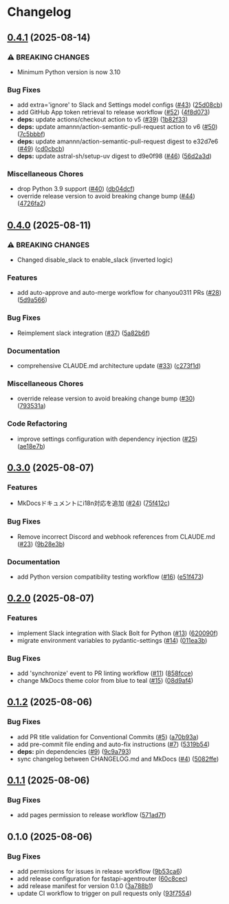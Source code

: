 # Changelog

## [0.4.1](https://github.com/chanyou0311/fastapi-agentrouter/compare/v0.4.0...v0.4.1) (2025-08-14)


### ⚠ BREAKING CHANGES

* Minimum Python version is now 3.10

### Bug Fixes

* add extra='ignore' to Slack and Settings model configs ([#43](https://github.com/chanyou0311/fastapi-agentrouter/issues/43)) ([25d08cb](https://github.com/chanyou0311/fastapi-agentrouter/commit/25d08cbe67980425961e568870b3f9e0c7011711))
* add GitHub App token retrieval to release workflow ([#52](https://github.com/chanyou0311/fastapi-agentrouter/issues/52)) ([4f8d073](https://github.com/chanyou0311/fastapi-agentrouter/commit/4f8d07377c62ca4dfeb935ecf7f4975ddda9b10c))
* **deps:** update actions/checkout action to v5 ([#39](https://github.com/chanyou0311/fastapi-agentrouter/issues/39)) ([1b82f33](https://github.com/chanyou0311/fastapi-agentrouter/commit/1b82f33e1240c2e9102be0c746888d1441c5609a))
* **deps:** update amannn/action-semantic-pull-request action to v6 ([#50](https://github.com/chanyou0311/fastapi-agentrouter/issues/50)) ([7c5bbbf](https://github.com/chanyou0311/fastapi-agentrouter/commit/7c5bbbf2e8427057094a20220c5c9b7faf793c0f))
* **deps:** update amannn/action-semantic-pull-request digest to e32d7e6 ([#49](https://github.com/chanyou0311/fastapi-agentrouter/issues/49)) ([cd0cbcb](https://github.com/chanyou0311/fastapi-agentrouter/commit/cd0cbcb5455a0850a7c9c52879d45f79570c9d70))
* **deps:** update astral-sh/setup-uv digest to d9e0f98 ([#46](https://github.com/chanyou0311/fastapi-agentrouter/issues/46)) ([56d2a3d](https://github.com/chanyou0311/fastapi-agentrouter/commit/56d2a3d9be410829692bea99b395ebed573d24e3))


### Miscellaneous Chores

* drop Python 3.9 support ([#40](https://github.com/chanyou0311/fastapi-agentrouter/issues/40)) ([db04dcf](https://github.com/chanyou0311/fastapi-agentrouter/commit/db04dcfaa7c9f1091613e6f61d51a3d6dfdf7ab5))
* override release version to avoid breaking change bump ([#44](https://github.com/chanyou0311/fastapi-agentrouter/issues/44)) ([4726fa2](https://github.com/chanyou0311/fastapi-agentrouter/commit/4726fa26038f51cc240530d728ae982ab880bd17))

## [0.4.0](https://github.com/chanyou0311/fastapi-agentrouter/compare/v0.3.0...v0.4.0) (2025-08-11)


### ⚠ BREAKING CHANGES

* Changed disable_slack to enable_slack (inverted logic)

### Features

* add auto-approve and auto-merge workflow for chanyou0311 PRs ([#28](https://github.com/chanyou0311/fastapi-agentrouter/issues/28)) ([5d9a566](https://github.com/chanyou0311/fastapi-agentrouter/commit/5d9a5667d793fbdf5a70292537ed67120eb00b29))


### Bug Fixes

* Reimplement slack integration ([#37](https://github.com/chanyou0311/fastapi-agentrouter/issues/37)) ([5a82b6f](https://github.com/chanyou0311/fastapi-agentrouter/commit/5a82b6f2f96cb3b1190fbe6b4abe05c5696a25cd))


### Documentation

* comprehensive CLAUDE.md architecture update ([#33](https://github.com/chanyou0311/fastapi-agentrouter/issues/33)) ([c273f1d](https://github.com/chanyou0311/fastapi-agentrouter/commit/c273f1da10df1d8e886cdcf6744df66169b697dd))


### Miscellaneous Chores

* override release version to avoid breaking change bump ([#30](https://github.com/chanyou0311/fastapi-agentrouter/issues/30)) ([793531a](https://github.com/chanyou0311/fastapi-agentrouter/commit/793531a37f08baa02a0df9274851bf996e616a76))


### Code Refactoring

* improve settings configuration with dependency injection ([#25](https://github.com/chanyou0311/fastapi-agentrouter/issues/25)) ([ae18e7b](https://github.com/chanyou0311/fastapi-agentrouter/commit/ae18e7bf5e040e3a90247af70c841db91ab5a1f1))

## [0.3.0](https://github.com/chanyou0311/fastapi-agentrouter/compare/v0.2.0...v0.3.0) (2025-08-07)


### Features

* MkDocsドキュメントにi18n対応を追加 ([#24](https://github.com/chanyou0311/fastapi-agentrouter/issues/24)) ([75f412c](https://github.com/chanyou0311/fastapi-agentrouter/commit/75f412c31bd543e4e9c6a0eb827e30690a31f0ce))


### Bug Fixes

* Remove incorrect Discord and webhook references from CLAUDE.md ([#23](https://github.com/chanyou0311/fastapi-agentrouter/issues/23)) ([9b28e3b](https://github.com/chanyou0311/fastapi-agentrouter/commit/9b28e3b2f661fa0cd4306dd455f3bbc6df7d5c2a))


### Documentation

* add Python version compatibility testing workflow ([#16](https://github.com/chanyou0311/fastapi-agentrouter/issues/16)) ([e51f473](https://github.com/chanyou0311/fastapi-agentrouter/commit/e51f473bd7997e55c3b94f33340845a3bacc25c0))

## [0.2.0](https://github.com/chanyou0311/fastapi-agentrouter/compare/v0.1.2...v0.2.0) (2025-08-07)


### Features

* implement Slack integration with Slack Bolt for Python ([#13](https://github.com/chanyou0311/fastapi-agentrouter/issues/13)) ([620090f](https://github.com/chanyou0311/fastapi-agentrouter/commit/620090f0f575eb11fd529f0a815f0980e37728c3))
* migrate environment variables to pydantic-settings ([#14](https://github.com/chanyou0311/fastapi-agentrouter/issues/14)) ([011ea3b](https://github.com/chanyou0311/fastapi-agentrouter/commit/011ea3b298762b6c27a78586f0f94a966a86bff5))


### Bug Fixes

* add 'synchronize' event to PR linting workflow ([#11](https://github.com/chanyou0311/fastapi-agentrouter/issues/11)) ([858fcce](https://github.com/chanyou0311/fastapi-agentrouter/commit/858fcce5e29eb5d4c49aaa5f81a6caeb5dc4f240))
* change MkDocs theme color from blue to teal ([#15](https://github.com/chanyou0311/fastapi-agentrouter/issues/15)) ([08d9af4](https://github.com/chanyou0311/fastapi-agentrouter/commit/08d9af4d828a4d646f6ede4df6c286776bbd9dc4))

## [0.1.2](https://github.com/chanyou0311/fastapi-agentrouter/compare/v0.1.1...v0.1.2) (2025-08-06)


### Bug Fixes

* add PR title validation for Conventional Commits ([#5](https://github.com/chanyou0311/fastapi-agentrouter/issues/5)) ([a70b93a](https://github.com/chanyou0311/fastapi-agentrouter/commit/a70b93a01f46749010676b108d6599c125aa8295))
* add pre-commit file ending and auto-fix instructions ([#7](https://github.com/chanyou0311/fastapi-agentrouter/issues/7)) ([5319b54](https://github.com/chanyou0311/fastapi-agentrouter/commit/5319b54b87939047df23c4750c239a4b746ede2d))
* **deps:** pin dependencies ([#9](https://github.com/chanyou0311/fastapi-agentrouter/issues/9)) ([9c9a793](https://github.com/chanyou0311/fastapi-agentrouter/commit/9c9a7938cb0a786dd983586757a0edc677fc11a5))
* sync changelog between CHANGELOG.md and MkDocs ([#4](https://github.com/chanyou0311/fastapi-agentrouter/issues/4)) ([5082ffe](https://github.com/chanyou0311/fastapi-agentrouter/commit/5082ffeae202fab252d13e881299c6093c4e2c4e))

## [0.1.1](https://github.com/chanyou0311/fastapi-agentrouter/compare/v0.1.0...v0.1.1) (2025-08-06)


### Bug Fixes

* add pages permission to release workflow ([571ad7f](https://github.com/chanyou0311/fastapi-agentrouter/commit/571ad7f96d5e3d40b093b880f1b29ff17eef34e9))

## 0.1.0 (2025-08-06)


### Bug Fixes

* add permissions for issues in release workflow ([9b53ca6](https://github.com/chanyou0311/fastapi-agentrouter/commit/9b53ca6d477bd858578b09c98729cfd1051a15b0))
* add release configuration for fastapi-agentrouter ([60c8cec](https://github.com/chanyou0311/fastapi-agentrouter/commit/60c8cec02e7a83c65c6b1258c12353c2ef3af1de))
* add release manifest for version 0.1.0 ([3a788b1](https://github.com/chanyou0311/fastapi-agentrouter/commit/3a788b1151a50c652ff8390dd271abb1d0c93c51))
* update CI workflow to trigger on pull requests only ([93f7554](https://github.com/chanyou0311/fastapi-agentrouter/commit/93f7554846f081b120533dfb78df7d2e4764451f))
